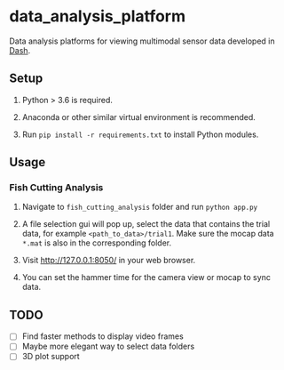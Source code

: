 # data_analysis_platform

Data analysis platforms for viewing multimodal sensor data developed in [Dash](https://dash.plotly.com/introduction).

## Setup
1. Python > 3.6 is required.

2. Anaconda or other similar virtual environment is recommended.

3. Run `pip install -r requirements.txt` to install Python modules.


## Usage
### Fish Cutting Analysis
1. Navigate to `fish_cutting_analysis` folder and run `python app.py`

2. A file selection gui will pop up, select the data that contains the trial data, for example `<path_to_data>/trial1`. 
   Make sure the mocap data `*.mat` is also in the corresponding folder.

3. Visit http://127.0.0.1:8050/ in your web browser.

4. You can set the hammer time for the camera view or mocap to sync data.



## TODO
- [ ] Find faster methods to display video frames
- [ ] Maybe more elegant way to select data folders
- [ ] 3D plot support